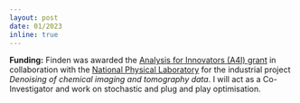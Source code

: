 ```yaml
---
layout: post
date: 01/2023
inline: true
---
```


**Funding:** Finden was awarded the [Analysis for Innovators (A4I) grant](https://www.a4i.info/) in collaboration with the [National Physical Laboratory](https://www.npl.co.uk/) for the industrial project _Denoising of chemical imaging and tomography data_. I will act as a Co-Investigator and work on stochastic and plug and play optimisation.

